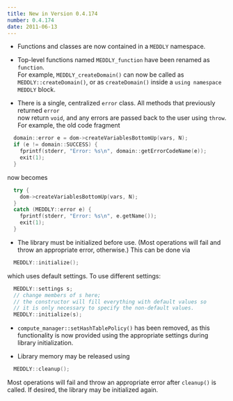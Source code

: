 ```yaml
---
title: New in Version 0.4.174
number: 0.4.174
date: 2011-06-13
---
```


* Functions and classes are now contained in a ```MEDDLY``` namespace. 

* Top-level functions named ```MEDDLY_function```
have been renamed as ```function```.  
For example,
```MEDDLY_createDomain()```
can now be called as
```MEDDLY::createDomain()```,
or as
```createDomain()```
inside a ```using namespace MEDDLY``` block.


* There is a single, centralized  ```error```   class.
All methods that previously returned  ```error```  
now return  ```void```,
and any errors are passed back to the user using  ```throw```.
For example, the old code fragment
```c++
  domain::error e = dom->createVariablesBottomUp(vars, N); 
  if (e != domain::SUCCESS) { 
    fprintf(stderr, "Error: %s\n", domain::getErrorCodeName(e)); 
    exit(1); 
  } 
```
now becomes
```c++
  try { 
    dom->createVariablesBottomUp(vars, N); 
  } 
  catch (MEDDLY::error e) { 
    fprintf(stderr, "Error: %s\n", e.getName()); 
    exit(1); 
  } 
```

* The library must be initialized before use.
(Most operations will fail and throw an appropriate error, otherwise.)
This can be done via 
```c++
  MEDDLY::initialize(); 
```
which uses default settings.
To use different settings: 
```c++
  MEDDLY::settings s; 
  // change members of s here; 
  // the constructor will fill everything with default values so 
  // it is only necessary to specify the non-default values. 
  MEDDLY::initialize(s); 
```

* ```compute_manager::setHashTablePolicy()``` has been
removed, as this functionality is now provided using the appropriate
settings during library initialization.


* Library memory may be released using 
```c++
  MEDDLY::cleanup(); 
```
Most operations will fail and throw an appropriate error after
```cleanup()```   is called.
If desired, the library may be initialized again.

